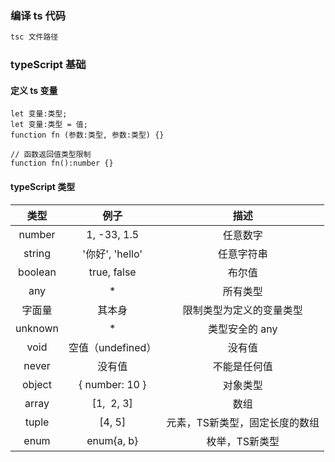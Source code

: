 ### 编译 ts 代码

```js
tsc 文件路径
```

### typeScript 基础

#### 定义 ts 变量

```
let 变量:类型;
let 变量:类型 = 值;
function fn (参数:类型, 参数:类型) {}

// 函数返回值类型限制
function fn():number {}
```

#### typeScript 类型

|  类型  |       例子       |              描述              |
| :-----: | :---------------: | :----------------------------: |
| number |    1, -33, 1.5    |            任意数字            |
| string |  '你好', 'hello'  |           任意字符串           |
| boolean |    true, false    |             布尔值             |
|   any   |         *         |            所有类型            |
| 字面量 |      其本身      |    限制类型为定义的变量类型    |
| unknown |         *         |         类型安全的 any         |
|  void  | 空值（undefined） |             没有值             |
|  never  |      没有值      |          不能是任何值          |
| object |  { number: 10 }  |            对象类型            |
|  array  |    [1,  2, 3]    |              数组              |
|  tuple  |      [4, 5]      | 元素，TS新类型，固定长度的数组 |
|  enum  |    enum{a, b}    |         枚举，TS新类型         |
